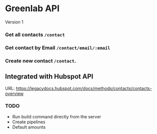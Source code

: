 # Greenlab API
Version 1

### Get all contacts `/contact`
### Get contact by Email `/contact/email/:email`
### Create new contact `/contact`.
  

## Integrated with Hubspot API
URL: https://legacydocs.hubspot.com/docs/methods/contacts/contacts-overview

### TODO
- Run build command directly from the server
- Create pipelines
- Default amounts
